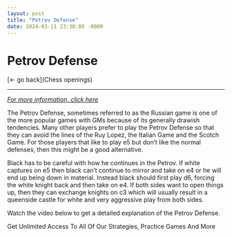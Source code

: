 ```yaml
---
layout: post
title: "Petrov Defense"
date: 2024-03-11 23:30:09 -0000
---
```

Petrov Defense
==============

[<- go back](Chess openings)
***
*[For more information, click here](https://www.thechesswebsite.com/petrov-defense/)*



The Petrov Defense, sometimes referred to as the Russian game is one of the more popular games with GMs because of its generally drawish tendencies. Many other players prefer to play the Petrov Defense so that they can avoid the lines of the Ruy Lopez, the Italian Game and the Scotch Game. For those players that like to play e5 but don’t like the normal defenses, then this might be a good alternative.

Black has to be careful with how he continues in the Petrov. If white captures on e5 then black can’t continue to mirror and take on e4 or he will end up being down in material. Instead black should first play d6, forcing the white knight back and then take on e4. If both sides want to open things up, then they can exchange knights on c3 which will usually result in a queenside castle for white and very aggressive play from both sides.

Watch the video below to get a detailed explanation of the Petrov Defense.






Get Unlimited Access To All Of Our Strategies, Practice Games And More

